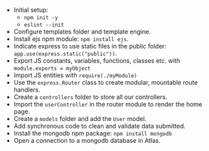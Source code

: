 - Initial setup:
  - `npm init -y`
  - `eslint --init`
- Configure templates folder and template engine.
- Install ejs npm module: `npm install ejs`.
- Indicate express to use static files in the public folder: `app.use(express.static("public"))`.
- Export JS constants, variables, functions, classes etc. with `module.exports = myObject`
- Import JS entities with `require(./myModule)`
- Use the `express.Router` class to create modular, mountable route handlers.
- Create a `controllers` folder to store all our controllers.
- Import the `userController` in the router module to render the home page.
- Create a `models` folder and add the `User` model.
- Add synchronous code to clean and validate data submitted.
- Install the mongodb npm package: `npm install mongodb`
- Open a connection to a mongodb database in Atlas.
